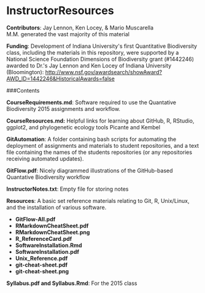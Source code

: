 InstructorResources
===================

**Contributors**: Jay Lennon, Ken Locey, & Mario Muscarella  
M.M. generated the vast majority of this material

**Funding**: Development of Indiana University's first Quantitative Biodiversity class, including the materials in this repository, were supported by a National Science Foundation Dimensions of Biodiversity grant (#1442246) awarded to Dr.'s Jay Lennon and Ken Locey of Indiana University (Bloomington): http://www.nsf.gov/awardsearch/showAward?AWD_ID=1442246&HistoricalAwards=false

###Contents

**CourseRequirements.md**: Software required to use the Quantative Biodiversity 2015 assignments and workflow.

**CourseResources.md:** Helpful links for learning about GitHub, R, RStudio, ggplot2, and phylogenetic ecology tools Picante and Kembel

**GitAutomation**: A folder containing bash scripts for automating the deployment of assignments and materials to student repositories, and a text file containing the names of the students repositories (or any repositories receiving automated updates).

**GitFlow.pdf**: Nicely diagrammed illustrations of the GitHub-based Quantative Biodiversity workflow

**InstructorNotes.txt**: Empty file for storing notes

**Resources**: A basic set reference materials relating to Git, R, Unix/Linux, and the installation of various software.

* **GitFlow-All.pdf**
* **RMarkdownCheatSheet.pdf**
* **RMarkdownCheatSheet.png**
* **R_ReferenceCard.pdf**
* **SoftwareInstallation.Rmd**
* **SoftwareInstallation.pdf**
* **Unix_Reference.pdf**
* **git-cheat-sheet.pdf**
* **git-cheat-sheet.png** 	

**Syllabus.pdf and Syllabus.Rmd**: For the 2015 class